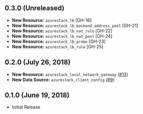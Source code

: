 ## 0.3.0 (Unreleased)

* **New Resource:** `azurestack_lb` [GH-16]
* **New Resource:** `azurestack_lb_backend_address_pool` [GH-21]
* **New Resource:** `azurestack_lb_nat_rule` [GH-22]
* **New Resource:** `azurestack_lb_nat_pool` [GH-24]
* **New Resource:** `azurestack_lb_probe` [GH-23]
* **New Resource:** `azurestack_lb_rule` [GH-25]

## 0.2.0 (July 26, 2018)

* **New Resource:** `azurestack_local_network_gateway` ([#13](https://github.com/terraform-providers/terraform-provider-azurestack/issues/13))
* **New Data Source:** `azurestack_client_config` ([#9](https://github.com/terraform-providers/terraform-provider-azurestack/issues/9))

## 0.1.0 (June 19, 2018) 

* Initial Release
